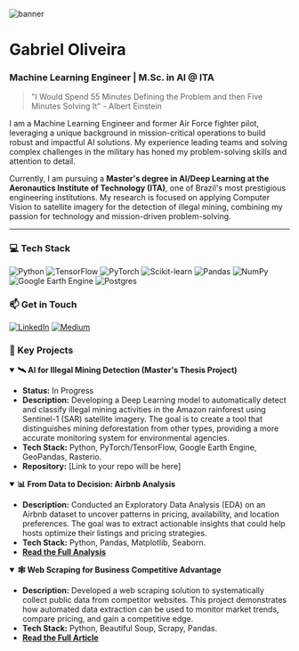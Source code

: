 ![banner](https://github.com/GabrielSOliveir/GabrielSOliveir/assets/130519466/33872591-5376-43ec-ae42-345ea8da16da)
# Gabriel Oliveira

### Machine Learning Engineer | M.Sc. in AI @ ITA

> "I Would Spend 55 Minutes Defining the Problem and then Five Minutes Solving It" - Albert Einstein

I am a Machine Learning Engineer and former Air Force fighter pilot, leveraging a unique background in mission-critical operations to build robust and impactful AI solutions. My experience leading teams and solving complex challenges in the military has honed my problem-solving skills and attention to detail.

Currently, I am pursuing a **Master's degree in AI/Deep Learning at the Aeronautics Institute of Technology (ITA)**, one of Brazil's most prestigious engineering institutions. My research is focused on applying Computer Vision to satellite imagery for the detection of illegal mining, combining my passion for technology and mission-driven problem-solving.

---

### 💻 Tech Stack

![Python](https://img.shields.io/badge/Python-3776AB?style=for-the-badge&logo=python&logoColor=white)
![TensorFlow](https://img.shields.io/badge/TensorFlow-FF6F00?style=for-the-badge&logo=tensorflow&logoColor=white)
![PyTorch](https://img.shields.io/badge/PyTorch-EE4C2C?style=for-the-badge&logo=pytorch&logoColor=white)
![Scikit-learn](https://img.shields.io/badge/scikit--learn-%23F7931E?style=for-the-badge&logo=scikit-learn&logoColor=white)
![Pandas](https://img.shields.io/badge/pandas-%23150458.svg?style=for-the-badge&logo=pandas&logoColor=white)
![NumPy](https://img.shields.io/badge/numpy-%23013243.svg?style=for-the-badge&logo=numpy&logoColor=white)
![Google Earth Engine](https://img.shields.io/badge/Google%20Earth%20Engine-4285F4?style=for-the-badge&logo=google-cloud&logoColor=white)
![Postgres](https://img.shields.io/badge/postgres-%23316192.svg?style=for-the-badge&logo=postgresql&logoColor=white)

### 📫 Get in Touch

[![LinkedIn](https://img.shields.io/badge/LinkedIn-0077B5?style=for-the-badge&logo=linkedin&logoColor=white)](https://www.linkedin.com/in/gabriel-oliveira-1aa212270)
[![Medium](https://img.shields.io/badge/Medium-12100E?style=for-the-badge&logo=medium&logoColor=white)](https://medium.com/@goliveira11232)

### 🚀 Key Projects

<details open>
<summary><strong>🛰️ AI for Illegal Mining Detection (Master's Thesis Project)</strong></summary>

- **Status:** In Progress
- **Description:** Developing a Deep Learning model to automatically detect and classify illegal mining activities in the Amazon rainforest using Sentinel-1 (SAR) satellite imagery. The goal is to create a tool that distinguishes mining deforestation from other types, providing a more accurate monitoring system for environmental agencies.
- **Tech Stack:** Python, PyTorch/TensorFlow, Google Earth Engine, GeoPandas, Rasterio.
- **Repository:** [Link to your repo will be here]

</details>

<details open>
<summary><strong>📊 From Data to Decision: Airbnb Analysis</strong></summary>

- **Description:** Conducted an Exploratory Data Analysis (EDA) on an Airbnb dataset to uncover patterns in pricing, availability, and location preferences. The goal was to extract actionable insights that could help hosts optimize their listings and pricing strategies.
- **Tech Stack:** Python, Pandas, Matplotlib, Seaborn.
- **[Read the Full Analysis](https://tinyurl.com/ekrwst22)**

</details>

<details open>
<summary><strong>🕸️ Web Scraping for Business Competitive Advantage</strong></summary>

- **Description:** Developed a web scraping solution to systematically collect public data from competitor websites. This project demonstrates how automated data extraction can be used to monitor market trends, compare pricing, and gain a competitive edge.
- **Tech Stack:** Python, Beautiful Soup, Scrapy, Pandas.
- **[Read the Full Article](https://tinyurl.com/26k5j95m)**

</details>
